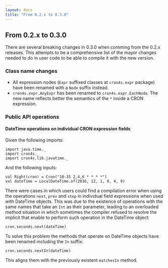 ```yaml
---
layout: docs
title: "From 0.2.x to 0.3.0"
---
```


## From 0.2.x to 0.3.0

There are several breaking changes in 0.3.0 when comming from the 0.2.x releases. This attempts to be a comprehensive
list of the mayor changes needed to do in user code to be able to compile it with the new version.

### Class name changes

 * All expression nodes (`Expr` suffixed classes at `cron4s.expr` package) have been renamed with a `Node` suffix instead.
 * `cron4s.expr.AnyExpr` has been renamed to `cron4s.expr.EachNode`. The new name reflects better the semantics of the `*` inside a CRON expression.
 
### Public API operations

#### DateTime operations on individual CRON expression fields

Given the following imports:

```tut:silent
import java.time._
import cron4s._
import cron4s.lib.javatime._
```

And the following inputs:

```tut
val Right(cron) = Cron("10-35 2,4,6 * * * *")
val dateTime = LocalDateTime.of(2016, 12, 1, 0, 4, 9)
```

There were cases in which users could find a compilation error when using the operations `next`, `prev` and `step` in
individual field expressions when used with DateTime objects. This was due to the existence of operations with the
same names that take an `Int` as their parameter, leading to an overloaded method situation in which sometimes the
compiler refused to resolve the implicit that enable to perform such operation in the DateTime object:

```tut:fail
cron.seconds.next(dateTime)
```

To solve this problem the methods that operate on DateTime objects have been renamed including the `In` suffix:

```tut
cron.seconds.nextIn(dateTime)
```

This aligns them with the previously existent `matchesIn` method.